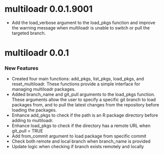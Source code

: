 # multiloadr 0.0.1.9001
* Add the load_verbose argument to the load_pkgs function and improve the warning message when multiloadr is unable to switch or pull the targeted branch.

# multiloadr 0.0.1

### New Features
* Created four main functions: add_pkgs, list_pkgs, load_pkgs, and reset_multiloadr. These functions provide a simple interface for managing multiloadr packages.
* Added branch_name and git_pull arguments to the load_pkgs function. These arguments allow the user to specify a specific git branch to load packages from, and to pull the latest changes from the repository before loading the packages.
* Enhance add_pkgs to check if the path is an R package directory before adding to multiloadr.
* Enhance load_pkgs to check if the directory has a remote URL when git_pull = TRUE
* Add from_commit argument to load package from specific commit
* Check both remote and local branch when branch_name is provided
* Update logic when checking if branch exists remotely and locally

